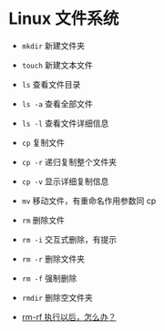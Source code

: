 # Linux 文件系统

- `mkdir` 新建文件夹
- `touch` 新建文本文件

- `ls` 查看文件目录
- `ls -a` 查看全部文件
- `ls -l` 查看文件详细信息

- `cp` 复制文件
- `cp -r` 递归复制整个文件夹
- `cp -v` 显示详细复制信息
- `mv` 移动文件，有重命名作用参数同 cp
- `rm` 删除文件
- `rm -i` 交互式删除，有提示
- `rm -r` 删除文件夹
- `rm -f` 强制删除
- `rmdir` 删除空文件夹

- [rm-rf 执行以后，怎么办？](http://blog.itpub.net/29479238/viewspace-1163084/)
